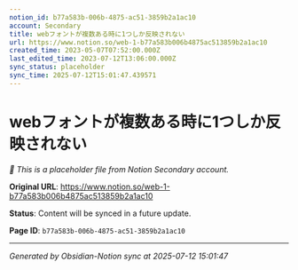 ```yaml
---
notion_id: b77a583b-006b-4875-ac51-3859b2a1ac10
account: Secondary
title: webフォントが複数ある時に1つしか反映されない
url: https://www.notion.so/web-1-b77a583b006b4875ac513859b2a1ac10
created_time: 2023-05-07T07:52:00.000Z
last_edited_time: 2023-07-12T13:06:00.000Z
sync_status: placeholder
sync_time: 2025-07-12T15:01:47.439571
---
```


# webフォントが複数ある時に1つしか反映されない

*🔄 This is a placeholder file from Notion Secondary account.*

**Original URL**: https://www.notion.so/web-1-b77a583b006b4875ac513859b2a1ac10

**Status**: Content will be synced in a future update.

**Page ID**: `b77a583b-006b-4875-ac51-3859b2a1ac10`

---

*Generated by Obsidian-Notion sync at 2025-07-12 15:01:47*
